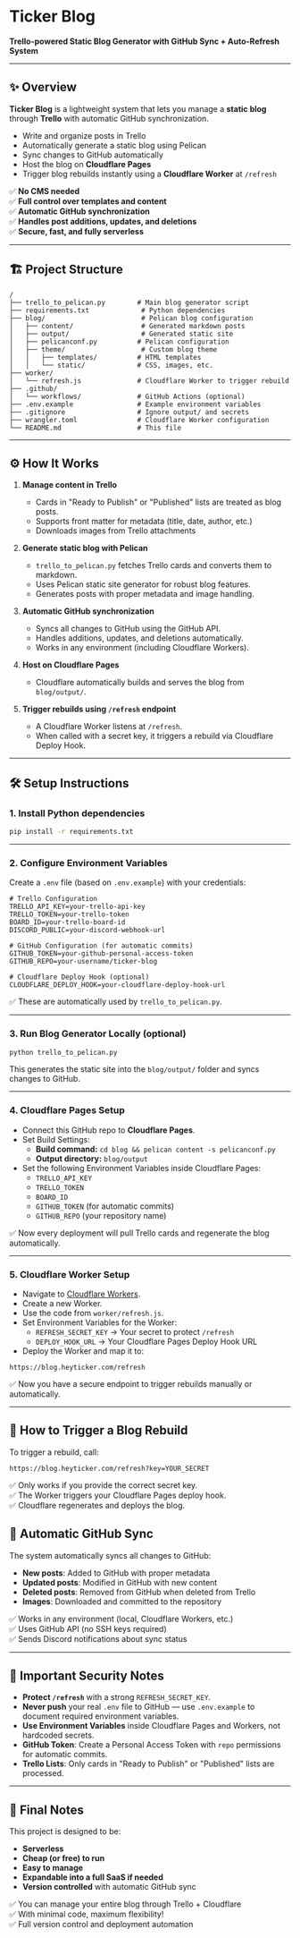 # Ticker Blog  
**Trello-powered Static Blog Generator with GitHub Sync + Auto-Refresh System**

---

## ✨ Overview

**Ticker Blog** is a lightweight system that lets you manage a **static blog** through **Trello** with automatic GitHub synchronization.

- Write and organize posts in Trello
- Automatically generate a static blog using Pelican
- Sync changes to GitHub automatically
- Host the blog on **Cloudflare Pages**
- Trigger blog rebuilds instantly using a **Cloudflare Worker** at `/refresh`

✅ **No CMS needed**  
✅ **Full control over templates and content**  
✅ **Automatic GitHub synchronization**  
✅ **Handles post additions, updates, and deletions**  
✅ **Secure, fast, and fully serverless**

---

## 🏗️ Project Structure

```
/
├── trello_to_pelican.py        # Main blog generator script
├── requirements.txt             # Python dependencies
├── blog/                        # Pelican blog configuration
│   ├── content/                 # Generated markdown posts
│   ├── output/                  # Generated static site
│   ├── pelicanconf.py          # Pelican configuration
│   ├── theme/                   # Custom blog theme
│   │   ├── templates/          # HTML templates
│   │   └── static/             # CSS, images, etc.
├── worker/
│   └── refresh.js              # Cloudflare Worker to trigger rebuild
├── .github/
│   └── workflows/              # GitHub Actions (optional)
├── .env.example                # Example environment variables
├── .gitignore                  # Ignore output/ and secrets
├── wrangler.toml               # Cloudflare Worker configuration
└── README.md                   # This file
```

---

## ⚙️ How It Works

1. **Manage content in Trello**  
   - Cards in "Ready to Publish" or "Published" lists are treated as blog posts.
   - Supports front matter for metadata (title, date, author, etc.)
   - Downloads images from Trello attachments

2. **Generate static blog with Pelican**  
   - `trello_to_pelican.py` fetches Trello cards and converts them to markdown.
   - Uses Pelican static site generator for robust blog features.
   - Generates posts with proper metadata and image handling.

3. **Automatic GitHub synchronization**  
   - Syncs all changes to GitHub using the GitHub API.
   - Handles additions, updates, and deletions automatically.
   - Works in any environment (including Cloudflare Workers).

4. **Host on Cloudflare Pages**  
   - Cloudflare automatically builds and serves the blog from `blog/output/`.

5. **Trigger rebuilds using `/refresh` endpoint**  
   - A Cloudflare Worker listens at `/refresh`.
   - When called with a secret key, it triggers a rebuild via Cloudflare Deploy Hook.

---

## 🛠️ Setup Instructions

### 1. Install Python dependencies

```bash
pip install -r requirements.txt
```

---

### 2. Configure Environment Variables

Create a `.env` file (based on `.env.example`) with your credentials:

```
# Trello Configuration
TRELLO_API_KEY=your-trello-api-key
TRELLO_TOKEN=your-trello-token
BOARD_ID=your-trello-board-id
DISCORD_PUBLIC=your-discord-webhook-url

# GitHub Configuration (for automatic commits)
GITHUB_TOKEN=your-github-personal-access-token
GITHUB_REPO=your-username/ticker-blog

# Cloudflare Deploy Hook (optional)
CLOUDFLARE_DEPLOY_HOOK=your-cloudflare-deploy-hook-url
```

✅ These are automatically used by `trello_to_pelican.py`.

---

### 3. Run Blog Generator Locally (optional)

```bash
python trello_to_pelican.py
```

This generates the static site into the `blog/output/` folder and syncs changes to GitHub.

---

### 4. Cloudflare Pages Setup

- Connect this GitHub repo to **Cloudflare Pages**.
- Set Build Settings:
  - **Build command:** `cd blog && pelican content -s pelicanconf.py`
  - **Output directory:** `blog/output`
- Set the following Environment Variables inside Cloudflare Pages:
  - `TRELLO_API_KEY`
  - `TRELLO_TOKEN`
  - `BOARD_ID`
  - `GITHUB_TOKEN` (for automatic commits)
  - `GITHUB_REPO` (your repository name)

✅ Now every deployment will pull Trello cards and regenerate the blog automatically.

---

### 5. Cloudflare Worker Setup

- Navigate to [Cloudflare Workers](https://dash.cloudflare.com/).
- Create a new Worker.
- Use the code from `worker/refresh.js`.
- Set Environment Variables for the Worker:
  - `REFRESH_SECRET_KEY` → Your secret to protect `/refresh`
  - `DEPLOY_HOOK_URL` → Your Cloudflare Pages Deploy Hook URL
- Deploy the Worker and map it to:

```
https://blog.heyticker.com/refresh
```

✅ Now you have a secure endpoint to trigger rebuilds manually or automatically.

---

## 🚀 How to Trigger a Blog Rebuild

To trigger a rebuild, call:

```
https://blog.heyticker.com/refresh?key=YOUR_SECRET
```

✅ Only works if you provide the correct secret key.  
✅ The Worker triggers your Cloudflare Pages deploy hook.  
✅ Cloudflare regenerates and deploys the blog.

## 🔄 Automatic GitHub Sync

The system automatically syncs all changes to GitHub:

- **New posts**: Added to GitHub with proper metadata
- **Updated posts**: Modified in GitHub with new content
- **Deleted posts**: Removed from GitHub when deleted from Trello
- **Images**: Downloaded and committed to the repository

✅ Works in any environment (local, Cloudflare Workers, etc.)  
✅ Uses GitHub API (no SSH keys required)  
✅ Sends Discord notifications about sync status

---

## 🔐 Important Security Notes

- **Protect `/refresh`** with a strong `REFRESH_SECRET_KEY`.
- **Never push** your real `.env` file to GitHub — use `.env.example` to document required environment variables.
- **Use Environment Variables** inside Cloudflare Pages and Workers, not hardcoded secrets.
- **GitHub Token**: Create a Personal Access Token with `repo` permissions for automatic commits.
- **Trello Lists**: Only cards in "Ready to Publish" or "Published" lists are processed.

---

## 🌟 Final Notes

This project is designed to be:

- **Serverless**
- **Cheap (or free) to run**
- **Easy to manage**
- **Expandable into a full SaaS if needed**
- **Version controlled** with automatic GitHub sync

✅ You can manage your entire blog through Trello + Cloudflare  
✅ With minimal code, maximum flexibility!  
✅ Full version control and deployment automation

